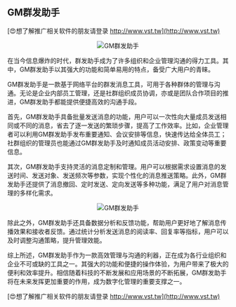 ## **GM群发助手**

[😍想了解推广相关软件的朋友请登录 http://www.vst.tw](http://www.vst.tw)

 <center><img src="https://vst.tw/MP4/tuiguang/png/1.png" alt="GM群发助手"></center>

在当今信息爆炸的时代，群发助手成为了许多组织和企业管理沟通的得力工具。其中，GM群发助手以其强大的功能和简单易用的特点，备受广大用户的青睐。

GM群发助手是一款基于网络平台的群发消息工具，可用于各种群体的管理与沟通。无论是企业内部员工管理，还是社群组织成员协调，亦或是团队合作项目的推进，GM群发助手都能提供便捷高效的沟通手段。

首先，GM群发助手具备批量发送消息的功能，用户可以一次性向大量成员发送相同或不同的消息，省去了逐一发送的繁琐步骤，提高了工作效率。比如，企业管理者可以利用GM群发助手发布重要通知、会议安排等信息，快速传达给全体员工；社群组织的管理员也能通过GM群发助手及时通知成员活动安排、政策变动等重要信息。

其次，GM群发助手支持灵活的消息定制和管理。用户可以根据需求设置消息的发送时间、发送对象、发送频次等参数，实现个性化的消息推送策略。此外，GM群发助手还提供了消息撤回、定时发送、定向发送等多种功能，满足了用户对消息管理的多样化需求。

 <center><img src="https://vst.tw/MP4/tuiguang/png/0.png" alt="GM群发助手"></center>

除此之外，GM群发助手还具备数据分析和反馈功能，帮助用户更好地了解消息传播效果和接收者反馈。通过统计分析发送消息的阅读率、回复率等指标，用户可以及时调整沟通策略，提升管理效能。

综上所述，GM群发助手作为一款高效管理与沟通的利器，正在成为各行业组织和企业不可或缺的工具之一。其强大的功能和便捷的操作体验，为用户带来了极大的便利和效率提升。相信随着科技的不断发展和应用场景的不断拓展，GM群发助手将在未来发挥更加重要的作用，成为数字化管理的重要支撑之一。

[😍想了解推广相关软件的朋友请登录 http://www.vst.tw](http://www.vst.tw)



